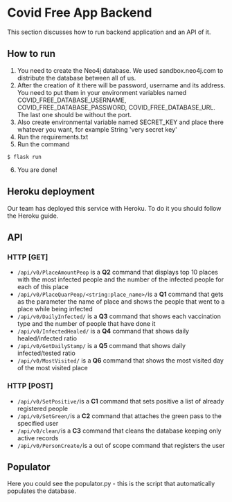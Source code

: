 # Covid Free App Backend

This section discusses how to run backend application and an API of it.

## How to run

1. You need to create the Neo4j database. We used sandbox.neo4j.com to distribute the database between all of us. 
2. After the creation of it there will be password, username and its address. You need to put them in your environment variables named COVID_FREE_DATABASE_USERNAME, COVID_FREE_DATABASE_PASSWORD, COVID_FREE_DATABASE_URL. The last one should be without the port.
3. Also create environmental variable named SECRET_KEY and place there whatever you want, for example String 'very secret key'
4. Run the requirements.txt
5. Run the command 
 ```
$ flask run
```
6. You are done!

## Heroku deployment

Our team has deployed this service with Heroku. To do it you should follow the Heroku guide.

## API

### HTTP [GET]

* ``/api/v0/PlaceAmountPeop`` is a **Q2** command that displays top 10 places with the most infected people and the number of the infected people for each of this place 
* ``/api/v0/PlaceQuarPeop/<string:place_name>/``is a **Q1** command that gets as the parameter the name of place and shows the people that went to a place while being infected
* ``/api/v0/DailyInfected/`` is a **Q3** command that shows each vaccination type and the number of people that have done it
* ``/api/v0/InfectedHealed/`` is a **Q4** command that shows daily healed/infected ratio
* ``/api/v0/GetDailyStamp/`` is a **Q5** command that shows daily infected/tested ratio
* ``/api/v0/MostVisited/`` is a **Q6** command that shows the most visited day of the most visited place

### HTTP [POST]
* ``/api/v0/SetPositive/``is a **C1** command that sets positive a list of already registered people
* ``/api/v0/SetGreen/``is a **C2** command that attaches the green pass to the specified user
* ``/api/v0/clean/``is a **C3** command that cleans the database keeping only active records
* ``/api/v0/PersonCreate/``is a out of scope command that registers the user


## Populator

Here you could see the populator.py - this is the script that automatically populates the database.
